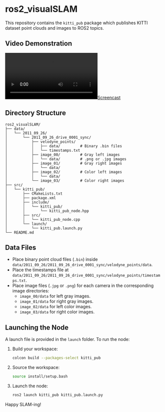 # ros2_visualSLAM

This repository contains the `kitti_pub` package which publishes KITTI dataset point clouds and images to ROS2 topics.

## Video Demonstration

[![Screencast](Img%20&%20Video/Screencast%20from%202025-02-16%2006-29-09.webm)](Img%20&%20Video/screencast.mp4)


## Directory Structure

```
ros2_visualSLAM/
├── data/
│   └── 2011_09_26/
│       └── 2011_09_26_drive_0001_sync/
│           ├── velodyne_points/
│           │   ├── data/         # Binary .bin files
│           │   └── timestamps.txt
│           ├── image_00/         # Gray left images
│           │   └── data/         # .png or .jpg images
│           ├── image_01/         # Gray right images
│           │   └── data/
│           ├── image_02/         # Color left images
│           │   └── data/
│           └── image_03/         # Color right images
├── src/
│   └── kitti_pub/
│       ├── CMakeLists.txt
│       ├── package.xml
│       ├── include/
│       │   └── kitti_pub/
│       │       └── kitti_pub_node.hpp
│       ├── src/
│       │   └── kitti_pub_node.cpp
│       └── launch/
│           └── kitti_pub.launch.py
└── README.md
```

## Data Files

- Place binary point cloud files (`.bin`) inside `data/2011_09_26/2011_09_26_drive_0001_sync/velodyne_points/data`.
- Place the timestamps file at `data/2011_09_26/2011_09_26_drive_0001_sync/velodyne_points/timestamps.txt`.
- Place image files (`.jpg` or `.png`) for each camera in the corresponding image directories:
  - `image_00/data` for left gray images.
  - `image_01/data` for right gray images.
  - `image_02/data` for left color images.
  - `image_03/data` for right color images.

## Launching the Node

A launch file is provided in the `launch` folder. To run the node:

1. Build your workspace:
   ```bash
   colcon build --packages-select kitti_pub
   ```

2. Source the workspace:
   ```bash
   source install/setup.bash
   ```

3. Launch the node:
   ```bash
   ros2 launch kitti_pub kitti_pub.launch.py
   ```


Happy SLAM-ing!